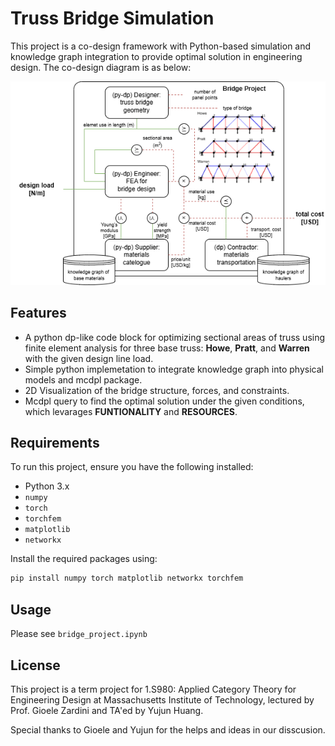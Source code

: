 
# Truss Bridge Simulation

This project is a co-design framework with Python-based simulation and knowledge graph integration to provide optimal solution in engineering design. The co-design diagram is as below:

![co-design diagram](project.drawio.png)


## Features

- A python dp-like code block for optimizing sectional areas of truss using finite element analysis for three base truss: **Howe**, **Pratt**, and **Warren** with the given design line load.
- Simple python implemetation to integrate knowledge graph into physical models and mcdpl package.
- 2D Visualization of the bridge structure, forces, and constraints.
- Mcdpl query to find the optimal solution under the given conditions, which levarages  **FUNTIONALITY** and **RESOURCES**.

## Requirements

To run this project, ensure you have the following installed:
- Python 3.x
- `numpy`
- `torch`
- `torchfem`
- `matplotlib`
- `networkx`

Install the required packages using:
```bash
pip install numpy torch matplotlib networkx torchfem
```

## Usage

Please see `bridge_project.ipynb`


## License

This project is a term project for 1.S980: Applied Category Theory for Engineering Design at Massachusetts Institute of Technology, lectured by Prof. Gioele Zardini and TA'ed by  Yujun Huang.

Special thanks to Gioele and Yujun for the helps and ideas in our disscusion. 
